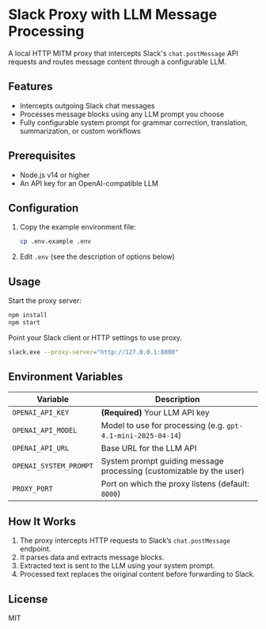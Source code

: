 # Slack Proxy with LLM Message Processing

A local HTTP MITM proxy that intercepts Slack's `chat.postMessage` API requests and routes message content through a configurable LLM.

## Features

- Intercepts outgoing Slack chat messages  
- Processes message blocks using any LLM prompt you choose  
- Fully configurable system prompt for grammar correction, translation, summarization, or custom workflows  

## Prerequisites

- Node.js v14 or higher  
- An API key for an OpenAI-compatible LLM

## Configuration

1. Copy the example environment file:  
   ```bash
   cp .env.example .env
   ```
2. Edit `.env` (see the description of options below)

## Usage

Start the proxy server:

```bash
npm install
npm start
```

Point your Slack client or HTTP settings to use proxy.

```sh
slack.exe --proxy-server="http://127.0.0.1:8000"
```

## Environment Variables

| Variable               | Description                                                                 |
|------------------------|-----------------------------------------------------------------------------|
| `OPENAI_API_KEY`       | **(Required)** Your LLM API key                                             |
| `OPENAI_API_MODEL`     | Model to use for processing (e.g. `gpt-4.1-mini-2025-04-14`)                |
| `OPENAI_API_URL`       | Base URL for the LLM API                                                     |
| `OPENAI_SYSTEM_PROMPT` | System prompt guiding message processing (customizable by the user)          |
| `PROXY_PORT`           | Port on which the proxy listens (default: `8000`)                            |

## How It Works

1. The proxy intercepts HTTP requests to Slack’s `chat.postMessage` endpoint.  
2. It parses data and extracts message blocks.  
3. Extracted text is sent to the LLM using your system prompt.  
4. Processed text replaces the original content before forwarding to Slack.

## License

MIT